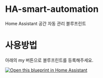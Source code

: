 # HA-smart-automation
Home Assistant 공간 자동 관리 블루프린트

# 사용방법
아래의 my 버튼으로 블루프린트를 등록해주세요.


[![Open this blueprint in Home Assistant](https://my.home-assistant.io/badges/blueprint_import.svg)](https://my.home-assistant.io/redirect/blueprint_import/?repository_url=https://github.com/homeassistantlove/ha-smart-automation/blob/main/blueprints/automation/smart-automation.yaml)
